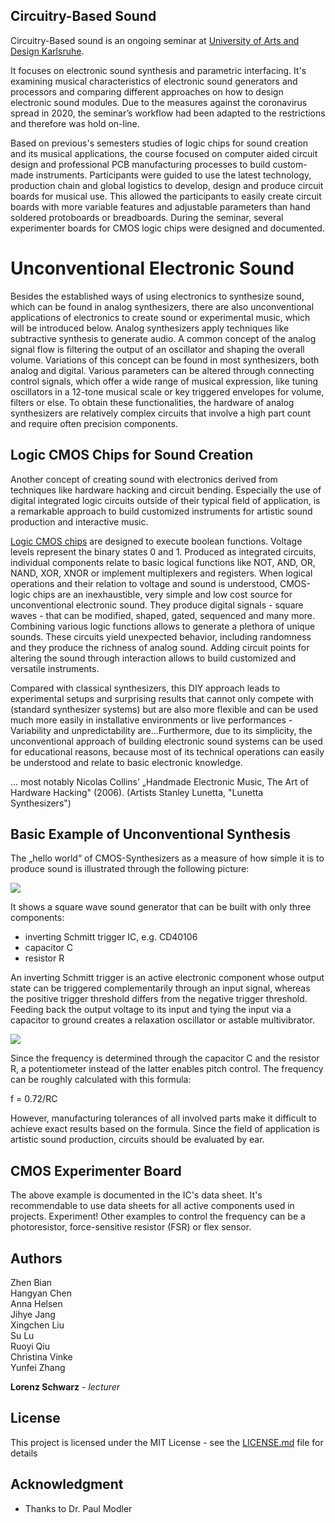 ## Circuitry-Based Sound

Circuitry-Based sound is an ongoing seminar at [University of Arts and Design Karlsruhe](https://www.hfg-karlsruhe.de/ "University of Arts and Design Karlsruhe"). 

It focuses on electronic sound synthesis and parametric interfacing. It's examining musical characteristics of electronic sound generators and processors and comparing different approaches on how to design electronic sound modules. Due to the measures against the coronavirus spread in 2020, the seminar’s workflow had been adapted to the restrictions and therefore was hold on-line.

Based on previous's semesters studies of logic chips for sound creation and its musical applications, the course focused on computer aided circuit design and professional PCB manufacturing processes to build custom-made instruments. Participants were guided to use the latest technology, production chain and global logistics to develop, design and produce circuit boards for musical use. This allowed the participants to easily create circuit boards with more variable features and adjustable parameters than hand soldered protoboards or breadboards. During the seminar, several experimenter boards for CMOS logic chips were designed and documented.

# Unconventional Electronic Sound

Besides the established ways of using electronics to synthesize sound, which can be found in analog synthesizers, there are also unconventional applications of electronics to create sound or experimental music, which will be introduced below. Analog synthesizers apply techniques like subtractive synthesis to generate audio. A common concept of the analog signal flow is filtering the output of an oscillator and shaping the overall volume. Variations of this concept can be found in most synthesizers, both analog and digital. Various parameters can be altered through connecting control signals, which offer a wide range of musical expression, like tuning oscillators in a 12-tone musical scale or key triggered envelopes for volume, filters or else. To obtain these functionalities, the hardware of analog synthesizers are relatively complex circuits that involve a high part count and require often precision components.

## Logic CMOS Chips for Sound Creation

Another concept of creating sound with electronics derived from techniques like hardware hacking and circuit bending. Especially the use of digital integrated logic circuits outside of their typical field of application, is a remarkable approach to build customized instruments for artistic sound production and interactive music.

[Logic CMOS chips](https://en.wikipedia.org/wiki/4000-series_integrated_circuits/ "4000-series integrated circuits") are designed to execute boolean functions. Voltage levels represent the binary states 0 and 1. Produced as integrated circuits, individual components relate to basic logical functions like NOT, AND, OR, NAND, XOR, XNOR or implement multiplexers and registers. When logical operations and their relation to voltage and sound is understood, CMOS-logic chips are an inexhaustible, very simple and low cost source for unconventional electronic sound. They produce digital signals - square waves - that can be modified, shaped, gated, sequenced and many more. Combining various logic functions allows to generate a plethora of unique sounds. These circuits yield unexpected behavior, including randomness and they produce the richness of analog sound. Adding circuit points for altering the sound through interaction allows to build customized and versatile instruments.

Compared with classical synthesizers, this DIY approach leads to experimental setups and surprising results that cannot only compete with (standard synthesizer systems) but are also more flexible and can be used much more easily in installative environments or live performances - Variability and unpredictability are...Furthermore, due to its simplicity, the unconventional approach of building electronic sound systems can be used for educational reasons, because most of its technical operations can easily be understood and relate to basic electronic knowledge.

... most notably Nicolas Collins' „Handmade Electronic Music, The Art of Hardware Hacking" (2006).
(Artists Stanley Lunetta, "Lunetta Synthesizers")

## Basic Example of Unconventional Synthesis

The „hello world“ of CMOS-Synthesizers as a measure of how simple it is to produce sound is illustrated through the following picture:

<img src="https://github.com/clswa/Circuitry-Based-Sound/blob/master/img/Multivibrator40106.jpg">

It shows a square wave sound generator that can be built with only three components:  
* inverting Schmitt trigger IC, e.g. CD40106
* capacitor C
* resistor R

An inverting Schmitt trigger is an active electronic component whose output state can be triggered complementarily through an input signal, whereas the positive trigger threshold differs from the negative trigger threshold. Feeding back the output voltage to its input and tying the input via a capacitor to ground creates a relaxation oscillator or astable multivibrator.


<img src="https://github.com/clswa/Circuitry-Based-Sound/blob/master/img/hexinvanim.gif">

Since the frequency is determined through the capacitor C and the resistor R, a potentiometer instead of the latter enables pitch control.
The frequency can be roughly calculated with this formula:

f = 0.72/RC

However, manufacturing tolerances of all involved parts make it difficult to achieve exact results based on the formula. Since the field of application is artistic sound production, circuits should be evaluated by ear.

## CMOS Experimenter Board

The above example is documented in the IC's data sheet. It's recommendable to use data sheets for all active components used in projects.
Experiment!
Other examples to control the frequency can be a photoresistor, force-sensitive resistor (FSR) or flex sensor.


## Authors

Zhen Bian  
Hangyan Chen  
Anna Helsen  
Jihye Jang  
Xingchen Liu  
Su Lu  
Ruoyi Qiu  
Christina Vinke  
Yunfei Zhang  

**Lorenz Schwarz** - *lecturer* 

## License

This project is licensed under the MIT License - see the [LICENSE.md](LICENSE.md) file for details

## Acknowledgment

* Thanks to Dr. Paul Modler
